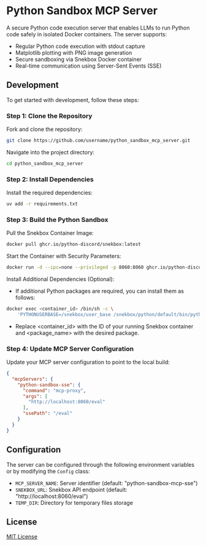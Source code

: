 # Python Sandbox MCP Server

A secure Python code execution server that enables LLMs to run Python code safely in isolated
Docker containers. The server supports:

- Regular Python code execution with stdout capture
- Matplotlib plotting with PNG image generation
- Secure sandboxing via Snekbox Docker container
- Real-time communication using Server-Sent Events (SSE)

## Development

To get started with development, follow these steps:

### Step 1: Clone the Repository

Fork and clone the repository:

```bash
git clone https://github.com/username/python_sandbox_mcp_server.git
```

Navigate into the project directory:

```bash
cd python_sandbox_mcp_server
```

### Step 2: Install Dependencies

Install the required dependencies:

```bash
uv add -r requirements.txt
```

### Step 3: Build the Python Sandbox

Pull the Snekbox Container Image:

```bash
docker pull ghcr.io/python-discord/snekbox:latest
```

Start the Container with Security Parameters:

```bash
docker run -d --ipc=none --privileged -p 8060:8060 ghcr.io/python-discord/snekbox
```

Install Additional Dependencies (Optional):

- If additional Python packages are required, you can install them as follows:

```bash
docker exec <container_id> /bin/sh -c \
    'PYTHONUSERBASE=/snekbox/user_base /snekbox/python/default/bin/python -m pip install --user <package_name>'
```

- Replace <container_id> with the ID of your running Snekbox container and <package_name> with the desired package.

### Step 4: Update MCP Server Configuration

Update your MCP server configuration to point to the local build:

```json
{
  "mcpServers": {
    "python-sandbox-sse": {
      "command": "mcp-proxy",
      "args": [
        "http://localhost:8060/eval"
      ],
      "ssePath": "/eval"
    }
  }
}
```

## Configuration

The server can be configured through the following environment variables or by modifying the `Config` class:

- `MCP_SERVER_NAME`: Server identifier (default: "python-sandbox-mcp-sse")
- `SNEKBOX_URL`: Snekbox API endpoint (default: "http://localhost:8060/eval")
- `TEMP_DIR`: Directory for temporary files storage

## License

[MIT License](LICENSE)